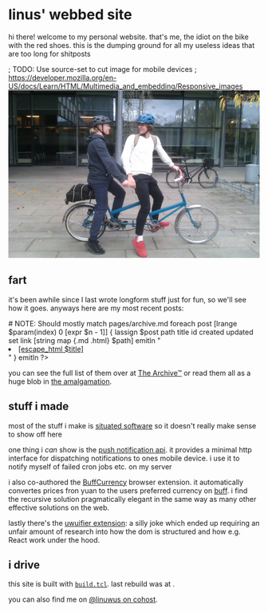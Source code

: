 # linus' webbed site

hi there!
welcome to my personal website.
that's me, the idiot on the bike with the red shoes.
this is the dumping ground for all my useless ideas
that are too long for shitposts

; TODO: Use source-set to cut image for mobile devices
; https://developer.mozilla.org/en-US/docs/Learn/HTML/Multimedia_and_embedding/Responsive_images
![Two idiots on a tandem bike](/assets/images/bike.webp)

## fart

it's been awhile since I last wrote longform stuff just for fun,
so we'll see how it goes.
anyways here are my <? emit [set n 3] ?> most recent posts:

<?
    emitln <ul>
	# NOTE: Should mostly match pages/archive.md
	foreach post [lrange $param(index) 0 [expr $n - 1]] {
		lassign $post path title id created updated
		set link [string map {.md .html} $path]
		emitln "<li><a href=\"[escape_html $link]\">[escape_html $title]</a></li>"
	}
    emitln </ul>
?>

you can see the full list of them over at [The Archive&trade;](/archive.html)
or read them all as a huge blob in [the amalgamation](/amalgamation.html).

## stuff i made

most of the stuff i make is [situated software] so it doesn't really make sense to show off here

[situated software]: https://gwern.net/doc/technology/2004-03-30-shirky-situatedsoftware.html

one thing i *can* show is the [push notification api][pna].
it provides a minimal http interface for dispatching notifications to ones mobile device.
i use it to notify myself of failed cron jobs etc. on my server

[pna]: http://notifications.linus.onl/

i also co-authored the [BuffCurrency] browser extension.
it automatically convertes prices fron yuan to the users preferred currency on [buff].
i find the recursive solution pragmatically elegant
in the same way as many other effective solutions on the web.

[BuffCurrency]: https://github.com/realwakils/buffcurrency
[buff]: https://buff.163.com/

lastly there's the [uwuifier extension][uwu]: a silly joke
which ended up requiring an unfair amount of research into
how the dom is structured and how e.g. React work under the hood.

[uwu]: https://github.com/linnnus/uwu

## i drive

this site is built with [`build.tcl`](https://github.com/linnnus/linus.onl).
last rebuild was at <? emit [clock format [clock seconds] -format {%H:%M on %d/%m/%Y}] ?>.

you can also find me on [@linuwus on cohost][cohost].

[cohost]: https://cohost.org/linuwus
